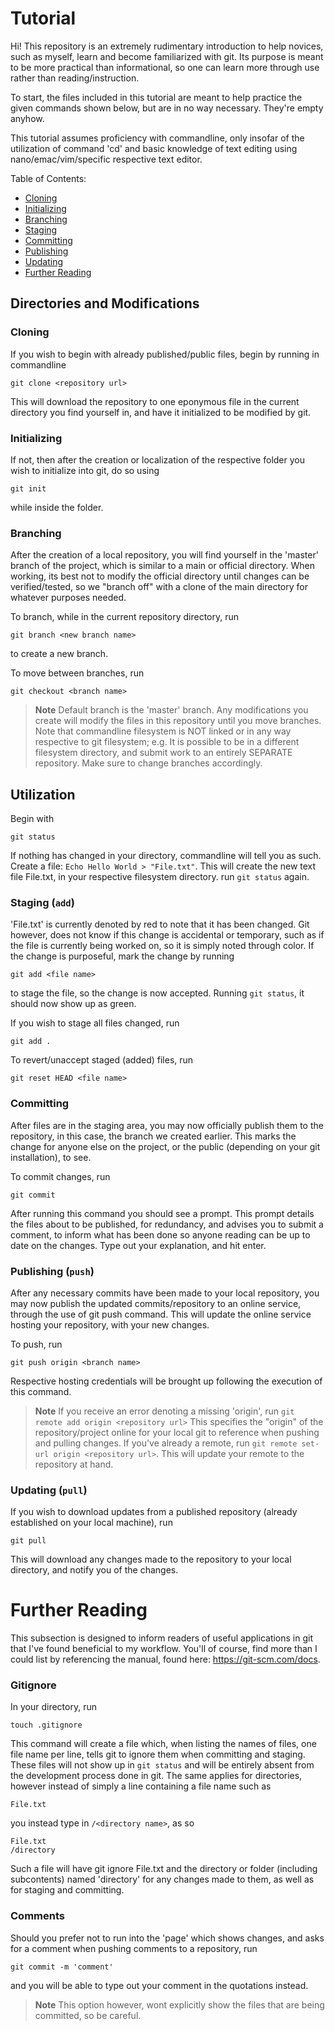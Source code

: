 # Tutorial
Hi! This repository is an extremely rudimentary introduction to help novices, such as myself, learn and become familiarized with git. 
Its purpose is meant to be more practical than informational, so one can learn more through use rather than reading/instruction.

To start, the files included in this tutorial are meant to help practice the given commands shown below, but are in no way necessary. They're empty anyhow.

This tutorial assumes proficiency with commandline, only insofar of the utilization of command 'cd' and basic knowledge of text editing using nano/emac/vim/specific respective text editor.

Table of Contents:
 - [Cloning](#cloning)
 - [Initializing](#initializing)
 - [Branching](#branching)
 - [Staging](#staging('add'))
 - [Committing](#committing)
 - [Publishing](#publishing)
 - [Updating](#updating)
 - [Further Reading](#further-reading)


## Directories and Modifications
### **Cloning**
If you wish to begin with already published/public files, begin by running in commandline
```
git clone <repository url>
```
This will download the repository to one eponymous file in the current directory you find yourself in, and have 
it initialized to be modified by git.

### **Initializing**
If not, then after the creation or localization of the respective folder you wish to initialize into git, do so using
```
git init
```
while inside the folder. 

### **Branching**
After the creation of a local repository, you will find yourself in the 'master' branch of the project, 
which is similar to a main or official directory. When working, its best not to modify the official directory 
until changes can be verified/tested, so we "branch off" with a clone of the main directory for whatever purposes 
needed.

To branch, while in the current repository directory, run
```
git branch <new branch name>
```
to create a new branch.

To move between branches, run
```
git checkout <branch name>
```

> **Note** Default branch is the 'master' branch. Any modifications you create will modify the files in this repository
until you move branches. Note that commandline filesystem is NOT linked or in any way respective to git filesystem; e.g.
It is possible to be in a different filesystem directory, and submit work to an entirely SEPARATE repository. Make sure to
change branches accordingly.


## Utilization
Begin with 
```
git status
```
If nothing has changed in your directory, commandline will tell you as such. Create a file: `Echo Hello World > "File.txt"`.
This will create the new text file File.txt, in your respective filesystem directory. run `git status` again.

### **Staging (`add`)**
'File.txt' is currently denoted by red to note that it has been changed. Git however, does not know if this change
is accidental or temporary, such as if the file is currently being worked on, so it is simply noted through color. If the change
is purposeful, mark the change by running
```
git add <file name>
```
to stage the file, so the change is now accepted. Running `git status`, it should now show up as green.

If you wish to stage all files changed, run
```
git add .
```
To revert/unaccept staged (added) files, run 
```
git reset HEAD <file name>
```

### **Committing**
After files are in the staging area, you may now officially publish them to the repository, in this case, the branch we created earlier.
This marks the change for anyone else on the project, or the public (depending on your git installation), to see.

To commit changes, run
```
git commit
```
After running this command you should see a prompt. This prompt details the files about to be published, for
redundancy, and advises you to submit a comment, to inform what has been done so anyone reading can 
be up to date on the changes. Type out your explanation, and hit enter.

### Publishing (`push`)
After any necessary commits have been made to your local repository, you may now publish the updated commits/repository to an online 
service, through the use of git push command. This will update the online service hosting your repository, with your new changes.

To push, run
```
git push origin <branch name>
``` 
Respective hosting credentials will be brought up following the execution of this command.


> **Note** If you receive an error denoting a missing 'origin', run
`git remote add origin <repository url>`
This specifies the "origin" of the repository/project online for your 
local git to reference when pushing and pulling changes. If you've already a remote, run
`git remote set-url origin <repository url>`. This will update your remote to the repository
at hand.

### **Updating (`pull`)**
If you wish to download updates from a published repository (already established on your local machine), run
```
git pull
```
This will download any changes made to the repository to your local directory, and notify you of the changes.

# Further Reading
This subsection is designed to inform readers of useful applications in git that I've found beneficial to my workflow. You'll of course, find more than I could list by referencing the manual, found here: https://git-scm.com/docs.

### **Gitignore**
In your directory, run
```
touch .gitignore
```
This command will create a file which, when listing the names of files, one file name per line, tells git to ignore them when committing and staging. 
These files will not show up in `git status` and will be entirely absent from the development process done in git. 
The same applies for directories, however instead of simply a line containing a file name such as
```
File.txt
```
you instead type in `/<directory name>`, as so
```
File.txt
/directory
```
Such a file will have git ignore File.txt and the directory or folder (including subcontents) named 'directory' for any changes made to them, as well as for
staging and committing.

### **Comments**
Should you prefer not to run into the 'page' which shows changes, and asks for a comment when pushing comments to a repository, run
```
git commit -m 'comment'
```
and you will be able to type out your comment in the quotations instead.
> **Note** This option however, wont explicitly show the files that are being committed, so be careful.
